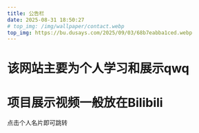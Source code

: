 ```yaml
---
title: 公告栏
date: 2025-08-31 18:50:27
# top_img: /img/wallpaper/contact.webp
top_img: https://bu.dusays.com/2025/09/03/68b7eabba1ced.webp
---
```


# 该网站主要为个人学习和展示qwq

# 项目展示视频一般放在Bilibili

点击个人名片即可跳转